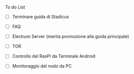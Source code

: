 To do List

- [ ] Terminare guida di Stadicus

- [ ] FAQ 
- [ ] Electrum Server (merita promozione alla guida principale)
- [ ] TOR


- [ ] Controllo del RasPI da Terminale Android
- [ ] Monitoraggio del nodo da PC


